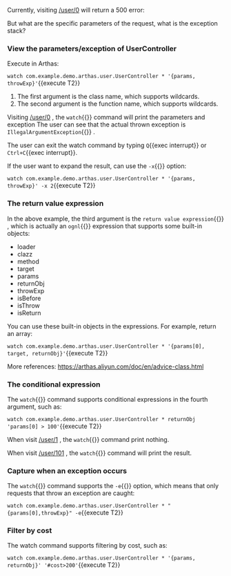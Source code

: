 Currently, visiting [/user/0]({{TRAFFIC_HOST1_80}}/user/0) will return a 500 error:

But what are the specific parameters of the request, what is the exception stack?

### View the parameters/exception of UserController

Execute in Arthas:

`watch com.example.demo.arthas.user.UserController * '{params, throwExp}'`{{execute T2}}

1. The first argument is the class name, which supports wildcards.
2. The second argument is the function name, which supports wildcards.

Visiting [/user/0]({{TRAFFIC_HOST1_80}}/user/0) , the `watch`{{}} command will print the parameters and exception
The user can see that the actual thrown exception is `IllegalArgumentException`{{}} .

The user can exit the watch command by typing `Q`{{exec interrupt}} or `Ctrl+C`{{exec interrupt}}.

If the user want to expand the result, can use the `-x`{{}} option:

`watch com.example.demo.arthas.user.UserController * '{params, throwExp}' -x 2`{{execute T2}}

### The return value expression

In the above example, the third argument is the `return value expression`{{}} , which is actually an `ognl`{{}} expression that supports some built-in objects:

- loader
- clazz
- method
- target
- params
- returnObj
- throwExp
- isBefore
- isThrow
- isReturn

You can use these built-in objects in the expressions. For example, return an array:

`watch com.example.demo.arthas.user.UserController * '{params[0], target, returnObj}'`{{execute T2}}

More references: https://arthas.aliyun.com/doc/en/advice-class.html

### The conditional expression

The `watch`{{}} command supports conditional expressions in the fourth argument, such as:

`watch com.example.demo.arthas.user.UserController * returnObj 'params[0] > 100'`{{execute T2}}

When visit [/user/1]({{TRAFFIC_HOST1_80}}/user/1) , the `watch`{{}} command print nothing.

When visit [/user/101]({{TRAFFIC_HOST1_80}}/user/101) , the `watch`{{}} command will print the result.

### Capture when an exception occurs

The `watch`{{}} command supports the `-e`{{}} option, which means that only requests that throw an exception are caught:

`watch com.example.demo.arthas.user.UserController * "{params[0],throwExp}" -e`{{execute T2}}

### Filter by cost

The watch command supports filtering by cost, such as:

`watch com.example.demo.arthas.user.UserController * '{params, returnObj}' '#cost>200'`{{execute T2}}
